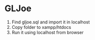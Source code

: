 # GLJoe
1. Find gljoe.sql and import it in localhost
2. Copy folder to xampp/htdocs
3. Run it using localhost from browser
